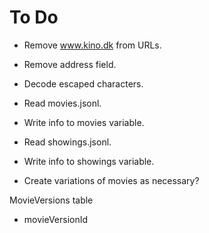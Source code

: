 # To Do

* Remove www.kino.dk from URLs.
* Remove address field.
* Decode escaped characters.

* Read movies.jsonl.
* Write info to movies variable.

* Read showings.jsonl.
* Write info to showings variable.
* Create variations of movies as necessary?

MovieVersions table
* movieVersionId

